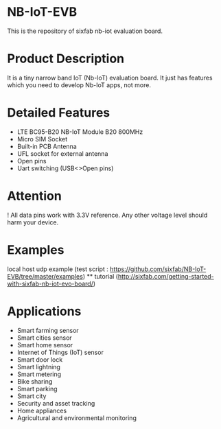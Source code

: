 # NB-IoT-EVB
This is the repository of sixfab nb-iot evaluation board.

# Product Description
It is a tiny narrow band IoT (Nb-IoT) evaluation board. It just has features which you need to develop Nb-IoT apps, not more.

# Detailed Features
* LTE BC95-B20 NB-IoT Module B20 800MHz
* Micro SIM Socket
* Built-in PCB Antenna
* UFL socket for external antenna
* Open pins
* Uart switching (USB<>Open pins)

# Attention
! All data pins work with 3.3V reference. Any other voltage level should harm your device.

# Examples
local host udp example (test script : https://github.com/sixfab/NB-IoT-EVB/tree/master/examples) ** tutorial (http://sixfab.com/getting-started-with-sixfab-nb-iot-evo-board/)

# Applications
* Smart farming sensor
* Smart cities sensor
* Smart home sensor
* Internet of Things (IoT) sensor
* Smart door lock
* Smart lightning
* Smart metering
* Bike sharing
* Smart parking
* Smart city
* Security and asset tracking
* Home appliances
* Agricultural and environmental monitoring

